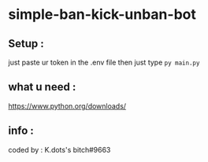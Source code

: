# simple-ban-kick-unban-bot

## Setup :
just paste ur token in the .env file 
then just type ```py main.py```

## what u need : 
https://www.python.org/downloads/

## info :
coded by : K.dots's bitch#9663
